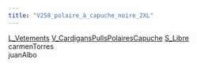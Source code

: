 ```yaml
---
title: "V258_polaire_à_capuche_noire_2XL"
---
```


[L_Vetements](notes/equipements/L_Vetements.md) [V_CardigansPullsPolairesCapuche](V_CardigansPullsPolairesCapuche.md) [S_Libre](notes/statut/S_Libre.md)\
carmenTorres\
juanAlbo